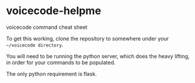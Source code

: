 # voicecode-helpme
voicecode command cheat sheet

To get this working, clone the repository to somewhere under your `~/voicecode directory`.

You will need to be running the python server, which does the heavy lifting, in order for your commands to be populated.

The only python requirement is flask.
